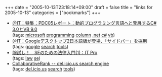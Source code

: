 +++
date = "2005-10-13T23:18:14+09:00"
draft = false
title = "links for 2005-10-13"
categories = ["bookmarks"]
+++

<ul>
	<li>
		<div><a href="http://www.atmarkit.co.jp/fdotnet/special/pdc2005_02/pdc2005_02_01.html">＠IT：特集：PDC05レポート：動的プログラミング言語へと発展するC# 3.0とVB 9.0</a></div>
		<div>(tags: <a href="http://del.icio.us/nobu666/microsoft">microsoft</a> <a href="http://del.icio.us/nobu666/programming">programming</a> <a href="http://del.icio.us/nobu666/column">column</a> <a href="http://del.icio.us/nobu666/.net">.net</a> <a href="http://del.icio.us/nobu666/c#">c#</a> <a href="http://del.icio.us/nobu666/vb">vb</a>)</div>
	</li>
	<li>
		<div><a href="http://www.atmarkit.co.jp/news/200510/13/google.html">＠IT：Googleデスクトップ2日本語版が登場、「サイドバー」を採用</a></div>
		<div>(tags: <a href="http://del.icio.us/nobu666/google">google</a> <a href="http://del.icio.us/nobu666/search">search</a> <a href="http://del.icio.us/nobu666/tools">tools</a>)</div>
	</li>
	<li>
		<div><a href="http://itpro.nikkeibp.co.jp/article/COLUMN/20051005/222249/">腕試し！　SEのための法律入門(1)：IT Pro</a></div>
		<div>(tags: <a href="http://del.icio.us/nobu666/law">law</a> <a href="http://del.icio.us/nobu666/se">se</a>)</div>
	</li>
	<li>
		<div><a href="http://collabrank.web.cse.unsw.edu.au/del.icio.us/">CollaborativeRank -- del.icio.us search engine</a></div>
		<div>(tags: <a href="http://del.icio.us/nobu666/del.icio.us">del.icio.us</a> <a href="http://del.icio.us/nobu666/search">search</a> <a href="http://del.icio.us/nobu666/tools">tools</a>)</div>
	</li>
</ul>
